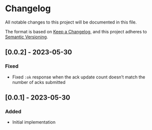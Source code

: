 # Changelog

All notable changes to this project will be documented in this file.

The format is based on [Keep a Changelog](https://keepachangelog.com/en/1.0.0/),
and this project adheres to [Semantic Versioning](https://semver.org/spec/v2.0.0.html).

## [0.0.2] - 2023-05-30

### Fixed

- Fixed `:ok` response when the ack update count doesn’t match the number of acks submitted

## [0.0.1] - 2023-05-30

### Added

- Initial implementation
